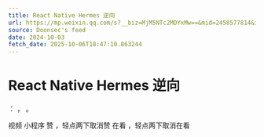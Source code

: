 ```yaml
---
title: React Native Hermes 逆向
url: https://mp.weixin.qq.com/s?__biz=MjM5NTc2MDYxMw==&mid=2458577814&idx=2&sn=b5e8105c976805ee2701841df6eaa608
source: Doonsec's feed
date: 2024-10-03
fetch_date: 2025-10-06T18:47:10.863244
---
```


# React Native Hermes 逆向

：
，
。

视频
小程序
赞
，轻点两下取消赞
在看
，轻点两下取消在看